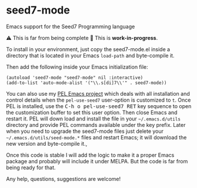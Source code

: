 # seed7-mode
Emacs support for the Seed7 Programming language

⚠️  This is far from being complete  🚧  This is **work-in-progress**.


To install in your environment, just copy the seed7-mode.el inside a directory
that is located in your Emacs `load-path` and byte-compile it.

Then add the following inside your Emacs initialization file:

``` elisp
(autoload 'seed7-mode "seed7-mode" nil :interactive)
(add-to-list 'auto-mode-alist '("\\.s[di]7\\'" . seed7-mode))
```

You can also use my [PEL Emacs project](https://github.com/pierre-rouleau/pel)
which deals with all installation and
control details when the `pel-use-seed7` user-option is customized to `t`.
Once PEL is installed, use the <kbd>C-h o pel-use-seed7 RET</kbd> key
sequence to open the customization buffer to set this user option.  Then close
Emacs and restart it. PEL will down load and install the file in your
`~/.emacs.d/utils` directory and provide PEL commands available under the
<kbd> <f12></kbd> key prefix.   Later when you need to upgrade the seed7-mode
files just delete your `~/.emacs.d/utils/seed-mode.*` files and restart Emacs;
it will download the new version and byte-compile it.,

Once this code is stable I will add the logic to make it a proper Emacs
package and probably will include it under MELPA.  But the code is far from
being ready for that.

Any help, questions, suggestions are welcome!
